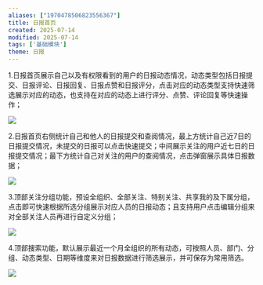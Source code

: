```yaml
---
aliases: ["1970478506823556367"]
title: 日报首页
created: 2025-07-14
modified: 2025-07-14
tags: ['基础模块']
theme: 日报
---
```


1.日报首页展示自己以及有权限看到的用户的日报动态情况，动态类型包括日报提交、日报评论、日报回复、日报点赞和日报评分，点击对应的动态类型支持快速筛选展示对应的动态，也支持在对应的动态上进行评分、点赞、评论回复等快速操作；

![](65a87b8a1cd4afa484803b950bd83f06.jpg)

2.日报首页右侧统计自己和他人的日报提交和查阅情况，最上方统计自己近7日的日报提交情况，未提交的日报可以点击快速提交；中间展示关注的用户近七日的日报提交情况；最下方统计自己对关注的用户的查阅情况，点击弹窗展示具体日报数据；

**![](97b668aed7cda59e56b489db42584c9a.jpg)**

3.顶部关注分组功能，预设全组织、全部关注、特别关注、共享我的及下属分组，点击即可快速根据所选分组展示对应人员的日报动态；且支持用户点击编辑分组来对全部关注人员再进行自定义分组；

**![](982e8342f67bf666feb36bc1bad1739c.jpg)**

4.顶部搜索功能，默认展示最近一个月全组织的所有动态，可按照人员、部门、分组、动态类型、日期等维度来对日报数据进行筛选展示，并可保存为常用筛选。

**![](cbfaee0416c72f22824d7fab8610f26f.jpg)**